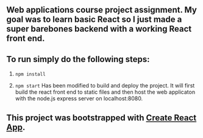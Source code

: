 ## Web applications course project assignment. My goal was to learn basic React so I just made a super barebones backend with a working React front end. 

## To run simply do the following steps:

1. `npm install`

2. `npm start`
Has been modified to build and deploy the project. It will first build the react front end to static files and then host the web applicaton with the node.js express server on localhost:8080.



## 
## This project was bootstrapped with [Create React App](https://github.com/facebook/create-react-app).

